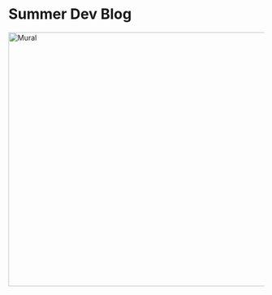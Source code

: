 

# Summer Dev Blog 

<img src="/blog/images/mural.png" alt="Mural" height="500x" width="700px">






